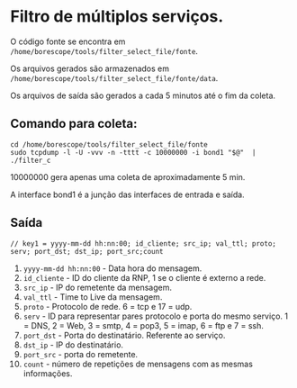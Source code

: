 # Filtro de múltiplos serviços.

O código fonte se encontra em `/home/borescope/tools/filter_select_file/fonte`.

Os arquivos gerados são armazenados em `/home/borescope/tools/filter_select_file/fonte/data`.

Os arquivos de saída são gerados a cada 5 minutos até o fim da coleta.

## Comando para coleta:
```
cd /home/borescope/tools/filter_select_file/fonte
sudo tcpdump -l -U -vvv -n -tttt -c 10000000 -i bond1 "$@"  | ./filter_c
```
10000000 gera apenas uma coleta de aproximadamente 5 min.

A interface bond1 é a junção das interfaces de entrada e saída.

## Saída
```
// key1 = yyyy-mm-dd hh:nn:00; id_cliente; src_ip; val_ttl; proto; serv; port_dst; dst_ip; port_src;count
```
1. `yyyy-mm-dd hh:nn:00` - Data hora do mensagem.
2. `id_cliente` - ID do cliente da RNP, 1 se o cliente é externo a rede. 
3. `src_ip` - IP do remetente da mensagem.
4. `val_ttl` - Time to Live da mensagem.
5. `proto` - Protocolo de rede. 6 = tcp e 17 = udp.
6. `serv` - ID para representar pares protocolo e porta do mesmo serviço. 1 = DNS, 2 = Web, 3 = smtp, 4 = pop3, 5 = imap, 6 = ftp e 7 = ssh.
7. `port_dst` - Porta do destinatário. Referente ao serviço.
8. `dst_ip` - IP do destinatário.
9. `port_src` - porta do remetente.
10. `count` - número de repetições de mensagens com as mesmas informações.
